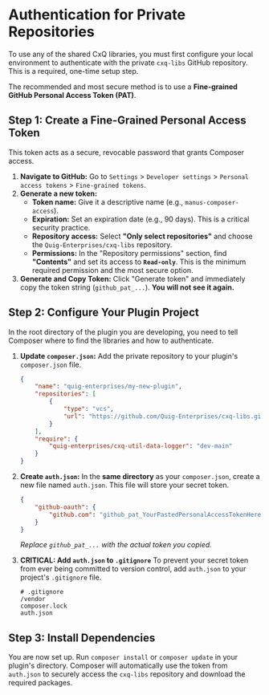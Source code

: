 # Authentication for Private Repositories

To use any of the shared CxQ libraries, you must first configure your local environment to authenticate with the private `cxq-libs` GitHub repository. This is a required, one-time setup step.

The recommended and most secure method is to use a **Fine-grained GitHub Personal Access Token (PAT)**.

## Step 1: Create a Fine-Grained Personal Access Token

This token acts as a secure, revocable password that grants Composer access.

1.  **Navigate to GitHub:** Go to `Settings` > `Developer settings` > `Personal access tokens` > `Fine-grained tokens`.
2.  **Generate a new token:**
    *   **Token name:** Give it a descriptive name (e.g., `manus-composer-access`).
    *   **Expiration:** Set an expiration date (e.g., 90 days). This is a critical security practice.
    *   **Repository access:** Select **"Only select repositories"** and choose the `Quig-Enterprises/cxq-libs` repository.
    *   **Permissions:** In the "Repository permissions" section, find **"Contents"** and set its access to **`Read-only`**. This is the minimum required permission and the most secure option.
3.  **Generate and Copy Token:** Click "Generate token" and immediately copy the token string (`github_pat_...`). **You will not see it again.**

## Step 2: Configure Your Plugin Project

In the root directory of the plugin you are developing, you need to tell Composer where to find the libraries and how to authenticate.

1.  **Update `composer.json`:** Add the private repository to your plugin's `composer.json` file.

    ```json
    {
        "name": "quig-enterprises/my-new-plugin",
        "repositories": [
            {
                "type": "vcs",
                "url": "https://github.com/Quig-Enterprises/cxq-libs.git"
            }
        ],
        "require": {
            "quig-enterprises/cxq-util-data-logger": "dev-main"
        }
    }
    ```

2.  **Create `auth.json`:** In the **same directory** as your `composer.json`, create a new file named `auth.json`. This file will store your secret token.

    ```json
    {
        "github-oauth": {
            "github.com": "github_pat_YourPastedPersonalAccessTokenHere"
        }
    }
    ```
    *Replace `github_pat_...` with the actual token you copied.*

3.  **CRITICAL: Add `auth.json` to `.gitignore`**
    To prevent your secret token from ever being committed to version control, add `auth.json` to your project's `.gitignore` file.

    ```
    # .gitignore
    /vendor
    composer.lock
    auth.json
    ```

## Step 3: Install Dependencies

You are now set up. Run `composer install` or `composer update` in your plugin's directory. Composer will automatically use the token from `auth.json` to securely access the `cxq-libs` repository and download the required packages.
